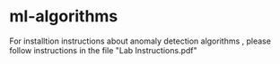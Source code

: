 # ml-algorithms

For installtion instructions about anomaly detection algorithms , please follow instructions in the file "Lab Instructions.pdf"
